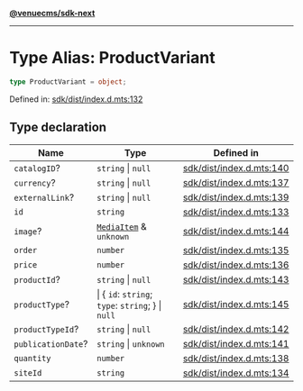 [**@venuecms/sdk-next**](../Index.md)

***

# Type Alias: ProductVariant

```ts
type ProductVariant = object;
```

Defined in: [sdk/dist/index.d.mts:132](https://github.com/venuecms/sdk/blob/6283acc845335a99eac7e210bd07dad1da30061f/packages/sdk/dist/index.d.mts#L132)

## Type declaration

| Name | Type | Defined in |
| ------ | ------ | ------ |
| <a id="catalogid"></a> `catalogID`? | `string` \| `null` | [sdk/dist/index.d.mts:140](https://github.com/venuecms/sdk/blob/6283acc845335a99eac7e210bd07dad1da30061f/packages/sdk/dist/index.d.mts#L140) |
| <a id="currency"></a> `currency`? | `string` \| `null` | [sdk/dist/index.d.mts:137](https://github.com/venuecms/sdk/blob/6283acc845335a99eac7e210bd07dad1da30061f/packages/sdk/dist/index.d.mts#L137) |
| <a id="externallink"></a> `externalLink`? | `string` \| `null` | [sdk/dist/index.d.mts:139](https://github.com/venuecms/sdk/blob/6283acc845335a99eac7e210bd07dad1da30061f/packages/sdk/dist/index.d.mts#L139) |
| <a id="id"></a> `id` | `string` | [sdk/dist/index.d.mts:133](https://github.com/venuecms/sdk/blob/6283acc845335a99eac7e210bd07dad1da30061f/packages/sdk/dist/index.d.mts#L133) |
| <a id="image"></a> `image`? | [`MediaItem`](MediaItem.md) & `unknown` | [sdk/dist/index.d.mts:144](https://github.com/venuecms/sdk/blob/6283acc845335a99eac7e210bd07dad1da30061f/packages/sdk/dist/index.d.mts#L144) |
| <a id="order"></a> `order` | `number` | [sdk/dist/index.d.mts:135](https://github.com/venuecms/sdk/blob/6283acc845335a99eac7e210bd07dad1da30061f/packages/sdk/dist/index.d.mts#L135) |
| <a id="price"></a> `price` | `number` | [sdk/dist/index.d.mts:136](https://github.com/venuecms/sdk/blob/6283acc845335a99eac7e210bd07dad1da30061f/packages/sdk/dist/index.d.mts#L136) |
| <a id="productid"></a> `productId`? | `string` \| `null` | [sdk/dist/index.d.mts:143](https://github.com/venuecms/sdk/blob/6283acc845335a99eac7e210bd07dad1da30061f/packages/sdk/dist/index.d.mts#L143) |
| <a id="producttype"></a> `productType`? | \| \{ `id`: `string`; `type`: `string`; \} \| `null` | [sdk/dist/index.d.mts:145](https://github.com/venuecms/sdk/blob/6283acc845335a99eac7e210bd07dad1da30061f/packages/sdk/dist/index.d.mts#L145) |
| <a id="producttypeid"></a> `productTypeId`? | `string` \| `null` | [sdk/dist/index.d.mts:142](https://github.com/venuecms/sdk/blob/6283acc845335a99eac7e210bd07dad1da30061f/packages/sdk/dist/index.d.mts#L142) |
| <a id="publicationdate"></a> `publicationDate`? | `string` \| `unknown` | [sdk/dist/index.d.mts:141](https://github.com/venuecms/sdk/blob/6283acc845335a99eac7e210bd07dad1da30061f/packages/sdk/dist/index.d.mts#L141) |
| <a id="quantity"></a> `quantity` | `number` | [sdk/dist/index.d.mts:138](https://github.com/venuecms/sdk/blob/6283acc845335a99eac7e210bd07dad1da30061f/packages/sdk/dist/index.d.mts#L138) |
| <a id="siteid"></a> `siteId` | `string` | [sdk/dist/index.d.mts:134](https://github.com/venuecms/sdk/blob/6283acc845335a99eac7e210bd07dad1da30061f/packages/sdk/dist/index.d.mts#L134) |
